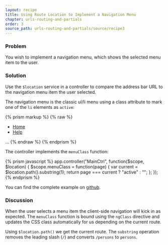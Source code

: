```yaml
---
layout: recipe
title: Using Route Location to Implement a Navigation Menu
chapter: urls-routing-and-partials
order: 3
source_path: urls-routing-and-partials/source/recipe3
---
```


### Problem
You wish to implement a navigation menu, which shows the selected menu item to the user.

### Solution
Use the `$location` service in a controller to compare the address bar URL to the navigation menu item the user selected.

The navigation menu is the classic ul/li menu using a class attribute to mark one of the `li` elements as `active`:

{% prism markup %}
{% raw %}
<body ng-controller="MainCtrl">
  <ul class="menu">
    <li ng-class="menuClass('persons')"><a href="#!persons">Home</a></li>
    <li ng-class="menuClass('help')"><a href="#!help">Help</a></li>
  </ul>
  ...
</body>
{% endraw %}
{% endprism %}

The controller implements the `menuClass` function:

{% prism javascript %}
app.controller("MainCtrl", function($scope, $location) {
  $scope.menuClass = function(page) {
    var current = $location.path().substring(1);
    return page === current ? "active" : "";
  };
});
{% endprism %}

You can find the complete example on [github](https://github.com/fdietz/recipes-with-angular-js-examples/tree/master/chapter6/recipe3).

### Discussion
When the user selects a menu item the client-side navigation will kick in as expected. The `menuClass` function is bound using the `ngClass` directive and updates the CSS class automatically for us depending on the current route.

Using `$location.path()` we get the current route. The `substring` operation removes the leading slash (`/`) and converts `/persons` to `persons`.
